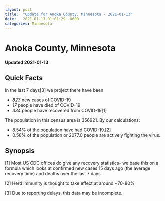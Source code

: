 ```yaml
---
layout: post
title:  "Update for Anoka County, Minnesota - 2021-01-13"
date:   2021-01-13 01:01:29 -0600
categories: Minnesota
---
```


# Anoka County, Minnesota
#### Updated 2021-01-13

## Quick Facts

In the last 7 days[3] we project there have been
- *823* new cases of COVID-19
- *17* people have died of COVID-19
- *334* people have recovered from COVID-19[1]

The population in this census area is 356921. By our calculations:
- 8.54% of the population have had COVID-19.[2]
- 0.58% of the population or 2077.0 people are actively fighting the virus.

## Synopsis




[1] Most US CDC offices do give any recovery statistics- we base this on a formula which looks at confirmed new cases
15 days ago (the average recovery time) and deaths over the last 7 days.

[2] Herd Immunity is thought to take effect at around ~70-80%

[3] Due to reporting delays, this data may be incomplete.
 
    